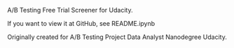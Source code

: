 A/B Testing Free Trial Screener for Udacity.

If you want to view it at GitHub, see README.ipynb

Originally created for A/B Testing Project Data Analyst Nanodegree
Udacity.
